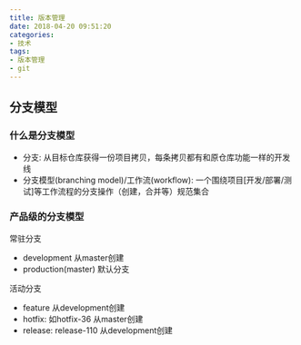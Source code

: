 ```yaml
---
title: 版本管理
date: 2018-04-20 09:51:20
categories:
- 技术
tags:
- 版本管理
- git
---
```




## 分支模型

### 什么是分支模型

- 分支:
从目标仓库获得一份项目拷贝，每条拷贝都有和原仓库功能一样的开发线
- 分支模型(branching model)/工作流(workflow):
一个围绕项目[开发/部署/测试]等工作流程的分支操作（创建，合并等）规范集合

### 产品级的分支模型

常驻分支
- development
从master创建
- production(master)
默认分支

活动分支
- feature
从development创建
- hotfix: 如hotfix-36
从master创建
- release: release-110
从development创建